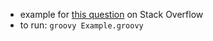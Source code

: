 
* example for [this question](https://stackoverflow.com/questions/74515307) on Stack Overflow
* to run: `groovy Example.groovy`

